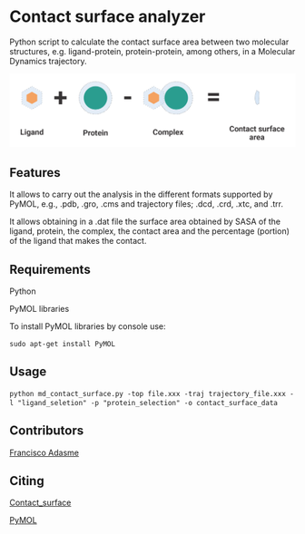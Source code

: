 # Contact surface analyzer

Python script to calculate the contact surface area between two molecular structures, e.g. ligand-protein, protein-protein, among others, in a Molecular Dynamics trajectory.


![Scheme](/assets/contact_surface_scheme.png)


## Features

It allows to carry out the analysis in the different formats supported by PyMOL, e.g., .pdb, .gro, .cms and trajectory files; .dcd, .crd, .xtc, and .trr.

It allows obtaining in a .dat file the surface area obtained by SASA of the ligand, protein, the complex, the contact area and the percentage (portion) of the ligand that makes the contact.

## Requirements

Python

PyMOL libraries

To install PyMOL libraries by console use:
```
sudo apt-get install PyMOL
```

## Usage

```
python md_contact_surface.py -top file.xxx -traj trajectory_file.xxx -l "ligand_seletion" -p "protein_selection" -o contact_surface_data
```

## Contributors

[Francisco Adasme](http://github.com/franciscoadasme)

## Citing

[Contact_surface](https://github.com/maurobedoya/contact_surface)

[PyMOL](https://pymol.org/2/)

